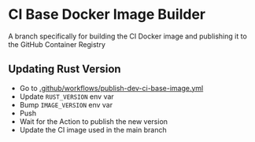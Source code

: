# CI Base Docker Image Builder

A branch specifically for building the CI Docker image and publishing it to the GitHub Container Registry

## Updating Rust Version

- Go to [.github/workflows/publish-dev-ci-base-image.yml](.github/workflows/publish-dev-ci-base-image.yml)
- Update `RUST_VERSION` env var
- Bump `IMAGE_VERSION` env var
- Push
- Wait for the Action to publish the new version
- Update the CI image used in the main branch
